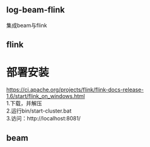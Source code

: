 ## log-beam-flink
集成beam与flink

## flink
# 部署安装
https://ci.apache.org/projects/flink/flink-docs-release-1.6/start/flink_on_windows.html  
1.下载，并解压  
2.运行bin/start-cluster.bat  
3.访问：http://localhost:8081/  


## beam
